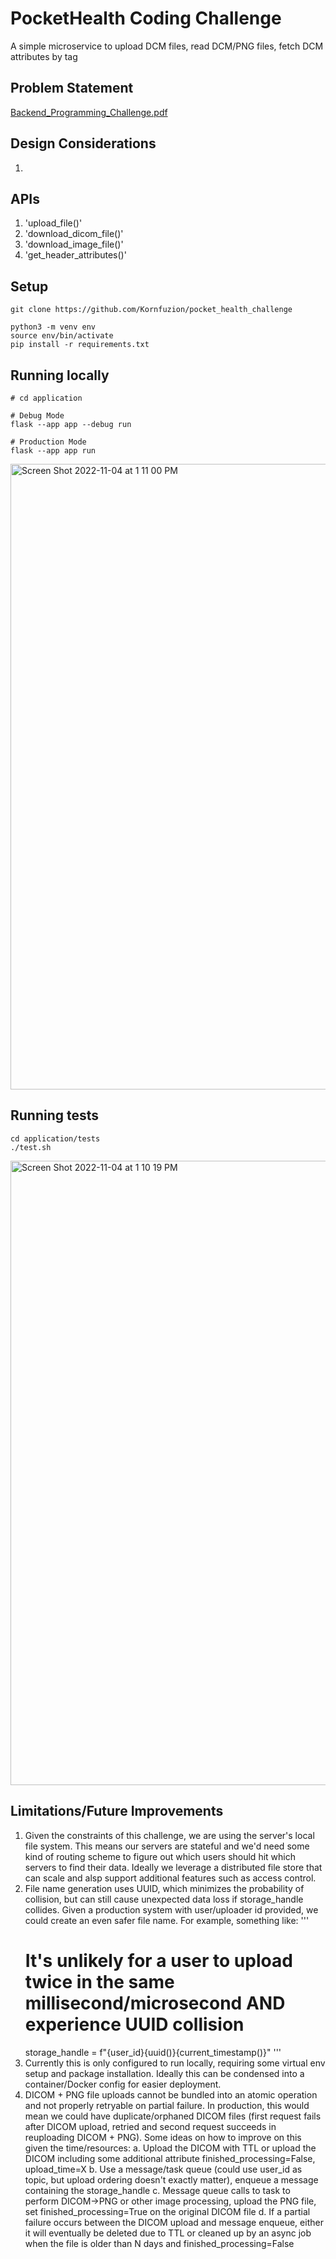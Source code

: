 # PocketHealth Coding Challenge
A simple microservice to upload DCM files, read DCM/PNG files, fetch DCM attributes by tag

## Problem Statement
[Backend_Programming_Challenge.pdf](https://github.com/Kornfuzion/pocket_health_challenge/files/9941528/Backend_Programming_Challenge.pdf)

## Design Considerations
1. 

## APIs
1. 'upload_file()'
2. 'download_dicom_file()'
3. 'download_image_file()'
4. 'get_header_attributes()'

## Setup
```
git clone https://github.com/Kornfuzion/pocket_health_challenge

python3 -m venv env
source env/bin/activate
pip install -r requirements.txt
```

## Running locally
```
# cd application

# Debug Mode
flask --app app --debug run

# Production Mode
flask --app app run
```
<img width="1001" alt="Screen Shot 2022-11-04 at 1 11 00 PM" src="https://user-images.githubusercontent.com/7553119/200039900-bbac7bc9-9bc4-4a10-8955-aff064215bb6.png">

## Running tests
```
cd application/tests
./test.sh
```
<img width="999" alt="Screen Shot 2022-11-04 at 1 10 19 PM" src="https://user-images.githubusercontent.com/7553119/200039884-2c5e9a51-27b5-45d6-99a2-1639708b7580.png">

## Limitations/Future Improvements
1. Given the constraints of this challenge, we are using the server's local file system. This means our servers are stateful and we'd need some kind of routing scheme to figure out which users should hit which servers to find their data. Ideally we leverage a distributed file store that can scale and alsp support additional features such as access control.
2. File name generation uses UUID, which minimizes the probability of collision, but can still cause unexpected data loss if storage_handle collides. Given a production system with user/uploader id provided, we could create an even safer file name. For example, something like:
   '''
   # It's unlikely for a user to upload twice in the same millisecond/microsecond AND experience UUID collision
   storage_handle = f"{user_id}{uuid()}{current_timestamp()}"
   '''
3. Currently this is only configured to run locally, requiring some virtual env setup and package installation. Ideally this can be condensed into a container/Docker config for easier deployment.
4. DICOM + PNG file uploads cannot be bundled into an atomic operation and not properly retryable on partial failure. In production, this would mean we could have duplicate/orphaned DICOM files (first request fails after DICOM upload, retried and second request succeeds in reuploading DICOM + PNG). Some ideas on how to improve on this given the time/resources:
   a. Upload the DICOM with TTL or upload the DICOM including some additional attribute finished_processing=False, upload_time=X
   b. Use a message/task queue (could use user_id as topic, but upload ordering doesn't exactly matter), enqueue a message containing the storage_handle
   c. Message queue calls to task to perform DICOM->PNG or other image processing, upload the PNG file, set finished_processing=True on the original DICOM file
   d. If a partial failure occurs between the DICOM upload and message enqueue, either it will eventually be deleted due to TTL or cleaned up by an async job when the file is older than N days and finished_processing=False
